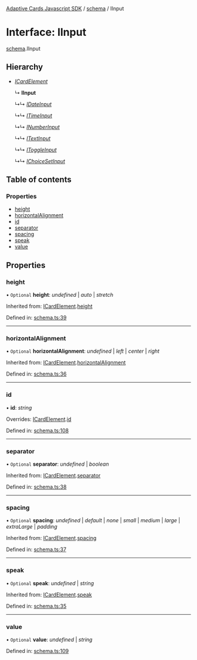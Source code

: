 [Adaptive Cards Javascript SDK](../README.md) / [schema](../modules/schema.md) / IInput

# Interface: IInput

[schema](../modules/schema.md).IInput

## Hierarchy

- [_ICardElement_](schema.icardelement.md)

  ↳ **IInput**

  ↳↳ [_IDateInput_](schema.idateinput.md)

  ↳↳ [_ITimeInput_](schema.itimeinput.md)

  ↳↳ [_INumberInput_](schema.inumberinput.md)

  ↳↳ [_ITextInput_](schema.itextinput.md)

  ↳↳ [_IToggleInput_](schema.itoggleinput.md)

  ↳↳ [_IChoiceSetInput_](schema.ichoicesetinput.md)

## Table of contents

### Properties

- [height](schema.iinput.md#height)
- [horizontalAlignment](schema.iinput.md#horizontalalignment)
- [id](schema.iinput.md#id)
- [separator](schema.iinput.md#separator)
- [spacing](schema.iinput.md#spacing)
- [speak](schema.iinput.md#speak)
- [value](schema.iinput.md#value)

## Properties

### height

• `Optional` **height**: _undefined_ \| _auto_ \| _stretch_

Inherited from: [ICardElement](schema.icardelement.md).[height](schema.icardelement.md#height)

Defined in: [schema.ts:39](https://github.com/microsoft/AdaptiveCards/blob/0938a1f10/source/nodejs/adaptivecards/src/schema.ts#L39)

---

### horizontalAlignment

• `Optional` **horizontalAlignment**: _undefined_ \| _left_ \| _center_ \| _right_

Inherited from: [ICardElement](schema.icardelement.md).[horizontalAlignment](schema.icardelement.md#horizontalalignment)

Defined in: [schema.ts:36](https://github.com/microsoft/AdaptiveCards/blob/0938a1f10/source/nodejs/adaptivecards/src/schema.ts#L36)

---

### id

• **id**: _string_

Overrides: [ICardElement](schema.icardelement.md).[id](schema.icardelement.md#id)

Defined in: [schema.ts:108](https://github.com/microsoft/AdaptiveCards/blob/0938a1f10/source/nodejs/adaptivecards/src/schema.ts#L108)

---

### separator

• `Optional` **separator**: _undefined_ \| _boolean_

Inherited from: [ICardElement](schema.icardelement.md).[separator](schema.icardelement.md#separator)

Defined in: [schema.ts:38](https://github.com/microsoft/AdaptiveCards/blob/0938a1f10/source/nodejs/adaptivecards/src/schema.ts#L38)

---

### spacing

• `Optional` **spacing**: _undefined_ \| _default_ \| _none_ \| _small_ \| _medium_ \| _large_ \| _extraLarge_ \| _padding_

Inherited from: [ICardElement](schema.icardelement.md).[spacing](schema.icardelement.md#spacing)

Defined in: [schema.ts:37](https://github.com/microsoft/AdaptiveCards/blob/0938a1f10/source/nodejs/adaptivecards/src/schema.ts#L37)

---

### speak

• `Optional` **speak**: _undefined_ \| _string_

Inherited from: [ICardElement](schema.icardelement.md).[speak](schema.icardelement.md#speak)

Defined in: [schema.ts:35](https://github.com/microsoft/AdaptiveCards/blob/0938a1f10/source/nodejs/adaptivecards/src/schema.ts#L35)

---

### value

• `Optional` **value**: _undefined_ \| _string_

Defined in: [schema.ts:109](https://github.com/microsoft/AdaptiveCards/blob/0938a1f10/source/nodejs/adaptivecards/src/schema.ts#L109)
